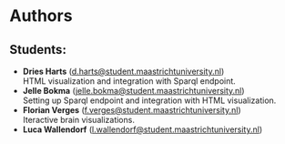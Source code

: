 # Authors

## Students:


- **Dries Harts** (<d.harts@student.maastrichtuniversity.nl>)  
  HTML visualization and integration with Sparql endpoint.
- **Jelle Bokma** (<jelle.bokma@student.maastrichtuniversity.nl>)  
 Setting up Sparql endpoint and integration with HTML visualization.
- **Florian Verges** (<f.verges@student.maastrichtuniversity.nl>)  
  Iteractive brain visualizations.
- **Luca Wallendorf** (<l.wallendorf@student.maastrichtuniversity.nl>)
